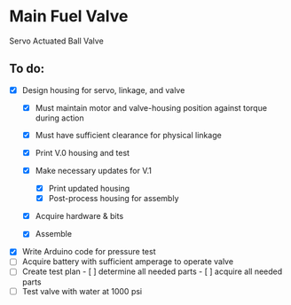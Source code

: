 # Main Fuel Valve

Servo Actuated Ball Valve

## To do:
  
  - [x] Design housing for servo, linkage, and valve
      - [x] Must maintain motor and valve-housing position against torque during action
        
      - [x] Must have sufficient clearance for physical linkage
      - [x] Print V.0 housing and test
     - [x] Make necessary updates for V.1 
        - [x] Print updated housing
        - [x] Post-process housing for assembly
    - [x] Acquire hardware & bits
    - [x] Assemble
- [x] Write Arduino code for pressure test
 - [ ] Acquire battery with sufficient amperage to operate valve
- [ ] Create test plan
        - [ ] determine all needed parts
        - [ ] acquire all needed parts
- [ ] Test valve with water at 1000 psi 
